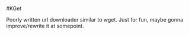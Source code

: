 #KGet

Poorly written url downloader similar to wget. Just for fun, maybe gonna improve/rewrite it at somepoint.
